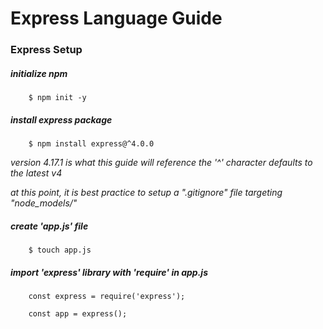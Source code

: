 # Express Language Guide

### Express Setup

##### initialize npm
        $ npm init -y

##### install express package
        $ npm install express@^4.0.0
*version 4.17.1 is what this guide will reference*
*the '^' character defaults to the latest v4*

*at this point, it is best practice to setup a ".gitignore" file targeting "node_models/"*

##### create 'app.js' file
        $ touch app.js

##### import 'express' library with 'require' in app.js 
        const express = require('express');

        const app = express();